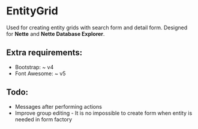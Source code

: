 # EntityGrid
Used for creating entity grids with search form and detail form. Designed for **Nette** and **Nette Database Explorer**.

## Extra requirements:
* Bootstrap: ~ v4
* Font Awesome: ~ v5

## Todo:
* Messages after performing actions
* Improve group editing - It is no impossible to create form when entity is needed in form factory
